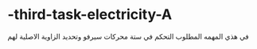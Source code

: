# -third-task-electricity-A
في هذي المهمه المطلوب التحكم في ستة محركات سيرفو وتحديد الزاوية الاصلية لهم 
